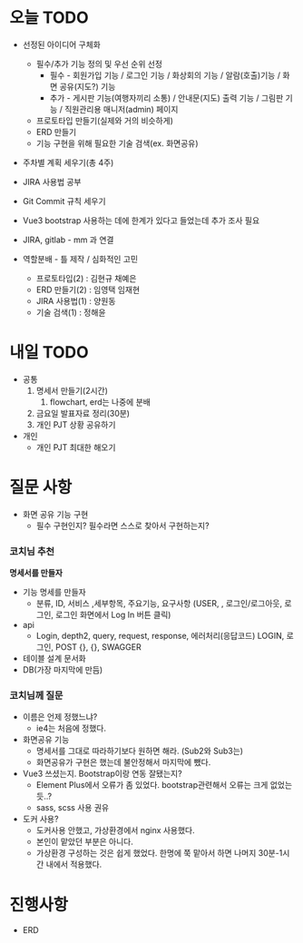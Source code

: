 # 오늘 TODO

- 선정된 아이디어 구체화
    - 필수/추가 기능 정의 및 우선 순위 선정
        - 필수 - 회원가입 기능 / 로그인 기능 / 화상회의 기능 / 알람(호출)기능 / 화면 공유(지도?) 기능
        - 추가 - 게시판 기능(여행자끼리 소통) / 안내문(지도) 출력 기능 / 그림판 기능 / 직원관리용 매니저(admin) 페이지
    - 프로토타입 만들기(실제와 거의 비슷하게)
    - ERD 만들기
    - 기능 구현을 위해 필요한 기술 검색(ex. 화면공유)
    
- 주차별 계획 세우기(총 4주)
- JIRA 사용법 공부
- Git Commit 규칙 세우기
- Vue3 bootstrap 사용하는 데에 한계가 있다고 들었는데 추가 조사 필요
- JIRA, gitlab - mm 과 연결

- 역할분배 - 틀 제작 / 심화적인 고민
    - 프로토타입(2) : 김현규 채예은
    - ERD 만들기(2) : 임영택 임재현
    - JIRA 사용법(1) : 양원동
    - 기술 검색(1) : 정해윤

# 내일 TODO

- 공통
    1. 명세서 만들기(2시간)
        1. flowchart, erd는 나중에 분배
    2. 금요일 발표자료 정리(30분)
    3. 개인 PJT 상황 공유하기
- 개인
    - 개인 PJT 최대한 해오기

# 질문 사항

- 화면 공유 기능 구현
    - 필수 구현인지? 필수라면 스스로 찾아서 구현하는지?

### **코치님 추천**

**명세서를 만들자**

- 기능 명세를 만들자
    - 분류, ID, 서비스 ,세부항목, 주요기능, 요구사항
    (USER, , 로그인/로그아웃, 로그인, 로그인 화면에서 Log In 버튼 클릭)
- api
    - Login, depth2, query, request, response, 에러처리(응답코드)
    LOGIN, 로그인, POST {}, {}, SWAGGER
- 테이블 설계 문서화
- DB(가장 마지막에 만듬)

### **코치님께 질문**

- 이름은 언제 정했느냐?
    - ie4는 처음에 정했다.
- 화면공유 기능
    - 명세서를 그대로 따라하기보다 원하면 해라. (Sub2와 Sub3는)
    - 화면공유가 구현은 했는데 불안정해서 마지막에 뺐다.
- Vue3 쓰셨는지. Bootstrap이랑 연동 잘됐는지?
    - Element Plus에서 오류가 좀 있었다. bootstrap관련해서 오류는 크게 없었는듯..?
    - sass, scss 사용 권유
- 도커 사용?
    - 도커사용 안했고, 가상환경에서 nginx 사용했다.
    - 본인이 맡았던 부분은 아니다.
    - 가상환경 구성하는 것은 쉽게 했었다. 한명에 쭉 맡아서 하면 나머지 30분-1시간 내에서 적용했다.

# 진행사항

- ERD
